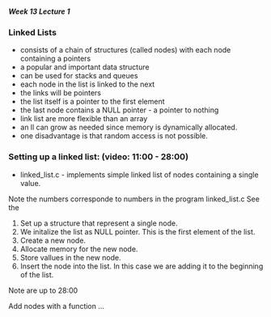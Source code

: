 ##### Week 13 Lecture 1


### Linked Lists

* consists of a chain of structures (called nodes) with each node containing a pointers
* a popular and important data structure
* can be used for stacks and queues
* each node in the list is linked to the next
* the links will be pointers
* the list itself is a pointer to the first element
* the last node contains a NULL pointer - a pointer to nothing
* link list are more flexible than an array
* an ll can grow as needed since memory is dynamically allocated.
* one disadvantage is that random access is not possible.


### Setting up a linked list: (video: 11:00 - 28:00)

* linked_list.c - implements simple linked list of nodes containing a single value.

Note the numbers corresponde to numbers in the program linked_list.c
See the 
1. Set up a structure that represent a single node.
2. We initalize the list as NULL pointer.  This is the first element of the list.
3. Create a new node.
4. Allocate memory for the new node.
5. Store vallues in the new node.
6. Insert the node into the list.  In this case we are adding it to the beginning of the list.


Note are up to 28:00

Add nodes with a function ...








